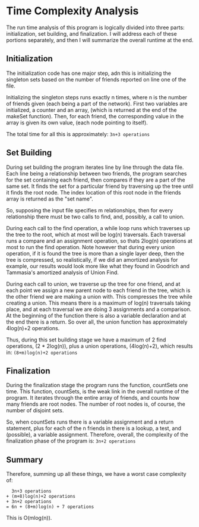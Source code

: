 # Time Complexity Analysis
The run time analysis of this program is logically divided into three parts: initialization, set building, and finalization. I will address each of these portions separately, and then I will summarize the overall runtime at the end.

## Initialization
The initialization code has one major step, adn this is initializing the singleton sets based on the number of friends reported on line one of the file. 

Initializing the singleton steps runs exactly n times, where n is the number of friends given (each being a part of the network). First two variables are initialized, a counter and an array, (which is returned at the end of the makeSet function). Then, for each friend, the corresponding value in the array is given its own value, (each node pointing to itself).

The total time for all this is approximately:
```3n+3 operations```

## Set Building
During set building the program iterates line by line through the data file. Each line being a relationship between two friends, the program searches for the set containing each friend, then compares if they are a part of the same set. It finds the set for a particular friend by traversing up the tree until it finds the root node. The index location of this root node in the friends array is returned as the "set name". 

So, supposing the input file specifies m relationships, then for every relationship there must be two calls to find, and, possibly, a call to union. 

During each call to the find operation, a while loop runs which traverses up the tree to the root, which at most will be log(n) traversals. Each traversal runs a compare and an assignment operation, so thats 2log(n) operations at most to run the find operation. Note however that during every union operation, if it is found the tree is more than a single layer deep, then the tree is compressed, so realistically, if we did an amortized analysis for example, our results would look more like what they found in Goodrich and Tammasia's amortized analysis of Union Find.  

During each call to union, we traverse up the tree for one friend, and at each point we assign a new parent node to each friend in the tree, which is the other friend we are making a union with. This compresses the tree while creating a union. This means there is a maximum of log(n) traversals taking place, and at each traversal we are doing 3 assignments and a comparison. At the beginning of the function there is also a variable declaration and at the end there is a return. So over all, the union function has approximately 4log(n)+2 operations.

Thus, during this set building stage we have a maximum of 2 find operations, (2 * 2log(n)), plus a union operations, (4log(n)+2), which results in:
```(8+m)log(n)+2 operations```

## Finalization
During the finalization stage the program runs the function, countSets one time. This function, countSets, is the weak link in the overall runtime of the program. It iterates through the entire array of friends, and counts how many friends are root nodes. The number of root nodes is, of course, the number of disjoint sets. 

So, when countSets runs there is a variable assignment and a return statement, plus for each of the n friends in there is a lookup, a test, and (possible), a variable assignment. Therefore, overall, the complexity of the finalization phase of the program is:
```3n+2 operations```

## Summary
Therefore, summing up all these things, we have a worst case complexity of:
```
  3n+3 operations 
+ (m+8)log(n)+2 operations 
+ 3n+2 operations
= 6n + (8+m)log(n) + 7 operations  

```

This is O(mlog(n)).